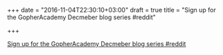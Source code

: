 +++
date = "2016-11-04T22:30:10+03:00"
draft = true
title = "Sign up for the GopherAcademy Decmeber blog series  #reddit"

+++

<p><a href="https://t.co/ODWWbKllED">Sign up for the GopherAcademy Decmeber blog series  #reddit</a></p>
